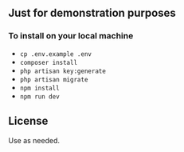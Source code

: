 ## Just for demonstration purposes

### To install on your local machine

- `cp .env.example .env`
- `composer install`
- `php artisan key:generate`
- `php artisan migrate`
- `npm install`
- `npm run dev`

## License

Use as needed.
